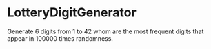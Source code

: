 # LotteryDigitGenerator
Generate 6 digits from 1 to 42 whom are the most frequent digits that appear in 100000 times randomness.
